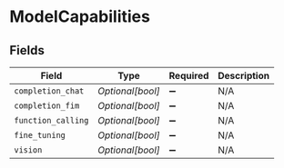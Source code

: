 # ModelCapabilities


## Fields

| Field              | Type               | Required           | Description        |
| ------------------ | ------------------ | ------------------ | ------------------ |
| `completion_chat`  | *Optional[bool]*   | :heavy_minus_sign: | N/A                |
| `completion_fim`   | *Optional[bool]*   | :heavy_minus_sign: | N/A                |
| `function_calling` | *Optional[bool]*   | :heavy_minus_sign: | N/A                |
| `fine_tuning`      | *Optional[bool]*   | :heavy_minus_sign: | N/A                |
| `vision`           | *Optional[bool]*   | :heavy_minus_sign: | N/A                |